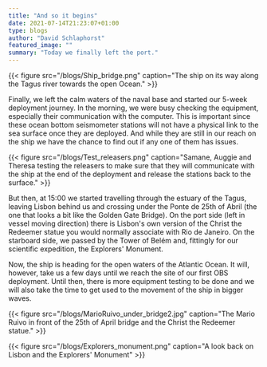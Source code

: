 ```yaml
---
title: "And so it begins"
date: 2021-07-14T21:23:07+01:00
type: blogs
author: "David Schlaphorst"
featured_image: ""
summary: "Today we finally left the port."
---
```


{{< figure src="/blogs/Ship_bridge.png" caption="The ship on its way along the Tagus river towards the open Ocean." >}}

Finally, we left the calm waters of the naval base and started our 5-week deployment journey. In the morning, we were busy checking the equipment, especially their communication with the computer. This is important since these ocean bottom seismometer stations will not have a physical link to the sea surface once they are deployed. And while they are still in our reach on the ship we have the chance to find out if any one of them has issues.

{{< figure src="/blogs/Test_releasers.png" caption="Samane, Auggie and Theresa testing the releasers to make sure that they will communicate with the ship at the end of the deployment and release the stations back to the surface." >}}

But then, at 15:00 we started travelling through the estuary of the Tagus, leaving Lisbon behind us and crossing under the Ponte de 25th of Abril (the one that looks a bit like the Golden Gate Bridge). On the port side (left in vessel moving direction) there is Lisbon's own version of the Christ the Redeemer statue you would normally associate with Rio de Janeiro. On the starboard side, we passed by the Tower of Belém and, fittingly for our scientific expedition, the Explorers' Monument.

Now, the ship is heading for the open waters of the Atlantic Ocean. It will, however, take us a few days until we reach the site of our first OBS deployment. Until then, there is more equipment testing to be done and we will also take the time to get used to the movement of the ship in bigger waves.

{{< figure src="/blogs/MarioRuivo_under_bridge2.jpg" caption="The Mario Ruivo in front of the 25th of April bridge and the Christ the Redeemer statue." >}}

{{< figure src="/blogs/Explorers_monument.png" caption="A look back on Lisbon and the Explorers' Monument" >}}
